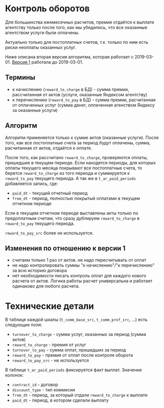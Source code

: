 Контроль оборотов
=================

Для большинства ежемесячных расчетов, премия отдаётся к выплате агентству только
после того, как мы убедились, что все оказанные агентством услуги были оплачены.

Актуально только для постоплатных счетов, т.к. только по ним есть риски неоплаты
оказанных услуг.

Ниже описана вторая версия алгоритма, которая работает с 2019-03-01.
[Версия 1](payment-control-1.md) работала до 2019-03-01.


Термины
-------

- к начислению (`reward_to_charge` в БД) - сумма премии, рассчитанная от актов
  (услуги, оказанные Яндексом агентству)
- к перечислению (`reward_to_pay` в БД) - сумма премии, расчитанная от оплаченных
  услуг (сумма денег, оплаченная агенством Яндексу за оказанные услуги)

Алгоритм
--------

Алгоритм применяется только к сумме актов (оказанные услуги). После того, как
все постоплатные счета за период будут оплачены, сумма, расчитанная от актов,
отдаётся к оплате.

После того, как рассчитано `reward_to_charge`, проверяются оплаты, пришедшие в
текущем периоде. Если находятся периоды, для которых оплаты текущего месяца
покрывают все постоплатные счета, то берется `reward_to_charge` из того периода
и суммируется к `reward_to_pay` текущего периода. А так же в `t_ar_paid_periods`
добавляется запись, где:

- `paid_dt` - текущий отчетный период
- `from_dt` - период, полностью покрытый оплатами в текущем отчетном периоде

Если в текущем отчетном периоде выставлены акты только по предоплатным счетам,
что сразу дублируем `reward_to_charge` в `reward_to_pay` текущего периода.

`reward_to_pay_src` более не используется.


Изменения по отношению к версии 1
---------------------------------

- считаем только 1 раз от актов. не надо пересчитывать от оплат
- не надо контролировать суммы "к начислению"/"к перечислению" за всю историю
  договора
- нет необходимости писать контроль оплат для каждого нового расчета от актов.
  Логика работы расчет универсальна и работает одинаково для любого расчета.


Технические детали
==================

В таблице каждой шкалы (`t_comm_base_src`, `t_comm_prof_src`, ...) есть
следующие поля:

- `turnover_to_charge` - сумма услуг, оказанных за период (сумма актов)
- `reward_to_charge` - премия от услуг
- `turnover_to_pay` - сумма оплат, пришедших за период
- `reward_to_pay` - премия от оплат после контроля оборота
- `reward_to_pay_src` - не используется

В таблице `t_ar_paid_periods` фиксируется факт выплат. Значение колонок:

- `contract_id` - договор
- `discount_type` - тип коммисии
- `from_dt` - период, за который отдали `reward_to_charge` к выплате
- `paid_dt` - период, в котором сделали выплату

